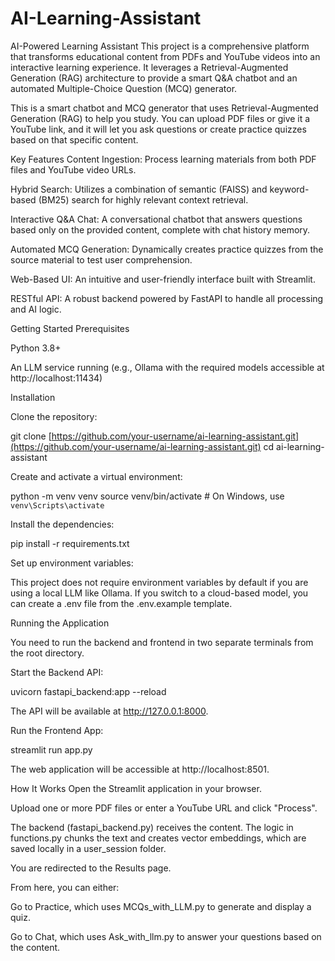 # AI-Learning-Assistant
AI-Powered Learning Assistant
This project is a comprehensive platform that transforms educational content from PDFs and YouTube videos into an interactive learning experience. It leverages a Retrieval-Augmented Generation (RAG) architecture to provide a smart Q&A chatbot and an automated Multiple-Choice Question (MCQ) generator.

This is a smart chatbot and MCQ generator that uses Retrieval-Augmented Generation (RAG) to help you study. You can upload PDF files or give it a YouTube link, and it will let you ask questions or create practice quizzes based on that specific content.

Key Features
Content Ingestion: Process learning materials from both PDF files and YouTube video URLs.

Hybrid Search: Utilizes a combination of semantic (FAISS) and keyword-based (BM25) search for highly relevant context retrieval.

Interactive Q&A Chat: A conversational chatbot that answers questions based only on the provided content, complete with chat history memory.

Automated MCQ Generation: Dynamically creates practice quizzes from the source material to test user comprehension.

Web-Based UI: An intuitive and user-friendly interface built with Streamlit.

RESTful API: A robust backend powered by FastAPI to handle all processing and AI logic.

Getting Started
Prerequisites

Python 3.8+

An LLM service running (e.g., Ollama with the required models accessible at http://localhost:11434)

Installation

Clone the repository:

git clone [https://github.com/your-username/ai-learning-assistant.git](https://github.com/your-username/ai-learning-assistant.git)
cd ai-learning-assistant


Create and activate a virtual environment:

python -m venv venv
source venv/bin/activate  # On Windows, use `venv\Scripts\activate`


Install the dependencies:

pip install -r requirements.txt


Set up environment variables:

This project does not require environment variables by default if you are using a local LLM like Ollama. If you switch to a cloud-based model, you can create a .env file from the .env.example template.

Running the Application

You need to run the backend and frontend in two separate terminals from the root directory.

Start the Backend API:

uvicorn fastapi_backend:app --reload


The API will be available at http://127.0.0.1:8000.

Run the Frontend App:

streamlit run app.py


The web application will be accessible at http://localhost:8501.

How It Works
Open the Streamlit application in your browser.

Upload one or more PDF files or enter a YouTube URL and click "Process".

The backend (fastapi_backend.py) receives the content. The logic in functions.py chunks the text and creates vector embeddings, which are saved locally in a user_session folder.

You are redirected to the Results page.

From here, you can either:

Go to Practice, which uses MCQs_with_LLM.py to generate and display a quiz.

Go to Chat, which uses Ask_with_llm.py to answer your questions based on the content.


